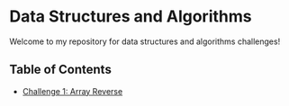 # Data Structures and Algorithms

Welcome to my repository for data structures and algorithms challenges!

## Table of Contents

- [Challenge 1: Array Reverse](./CodeChallenge01/Readme.md)
